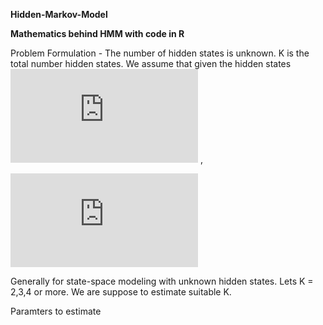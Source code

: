 **Hidden-Markov-Model**

**Mathematics behind HMM with code in R**

Problem Formulation -
The number of hidden states is unknown. K is the total number hidden states. We assume that given the hidden states 
![equation](http://latex.codecogs.com/gif.latex?Z_i) , 

![equation](http://latex.codecogs.com/gif.latex?P%28Y_i%7CZ_i%29%5C%5Csim%5CN%28%5Cmu_%7BZ_i%7D%2C%5Csigma%5E2_%7BZ_i%7D)

Generally for state-space modeling with unknown hidden states. Lets K = 2,3,4 or more. We are suppose to estimate suitable K.

Paramters to estimate 



